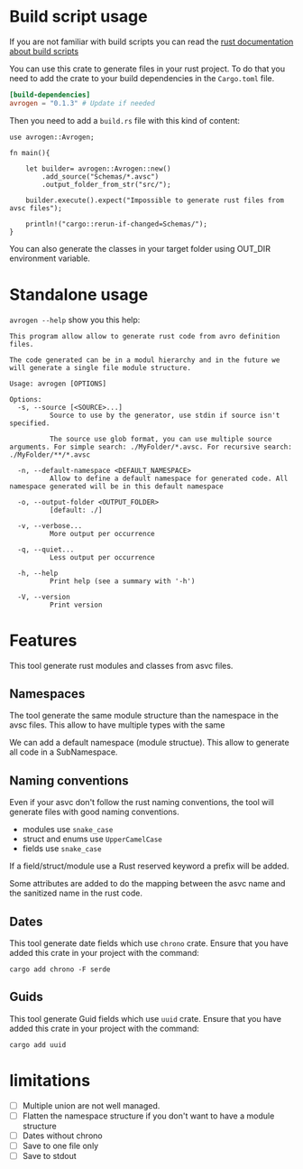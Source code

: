 # Build script usage
If you are not familiar with build scripts you can read the [rust documentation about build scripts](https://doc.rust-lang.org/cargo/reference/build-scripts.html)

You can use this crate to generate files in your rust project.
To do that you need to add the crate to your build dependencies in the `Cargo.toml` file.
```toml
[build-dependencies]
avrogen = "0.1.3" # Update if needed
```
Then you need to add a `build.rs` file with this kind of content:
```
use avrogen::Avrogen;

fn main(){

    let builder= avrogen::Avrogen::new()
        .add_source("Schemas/*.avsc")
        .output_folder_from_str("src/");

    builder.execute().expect("Impossible to generate rust files from avsc files");

    println!("cargo::rerun-if-changed=Schemas/");
}
```
You can also generate the classes in your target folder using OUT_DIR environment variable.

# Standalone usage

`avrogen --help` show you this help:
```shell
This program allow allow to generate rust code from avro definition files.

The code generated can be in a modul hierarchy and in the future we will generate a single file module structure.

Usage: avrogen [OPTIONS]

Options:
  -s, --source [<SOURCE>...]
          Source to use by the generator, use stdin if source isn't specified.

          The source use glob format, you can use multiple source arguments. For simple search: ./MyFolder/*.avsc. For recursive search: ./MyFolder/**/*.avsc

  -n, --default-namespace <DEFAULT_NAMESPACE>
          Allow to define a default namespace for generated code. All namespace generated will be in this default namespace

  -o, --output-folder <OUTPUT_FOLDER>
          [default: ./]

  -v, --verbose...
          More output per occurrence

  -q, --quiet...
          Less output per occurrence

  -h, --help
          Print help (see a summary with '-h')

  -V, --version
          Print version
```


# Features

This tool generate rust modules and classes from asvc files.

## Namespaces

The tool generate the same module structure than the namespace in the avsc files. This allow to have multiple types with the same 

We can add a default namespace (module structue). This allow to generate all code in a SubNamespace.

## Naming conventions

Even if your asvc don't follow the rust naming conventions, the tool will generate files with good naming conventions.
- modules use `snake_case`
- struct and enums use `UpperCamelCase`
- fields use `snake_case`

If a field/struct/module use a Rust reserved keyword a prefix will be added.

Some attributes are added to do the mapping between the asvc name and the sanitized name in the rust code.

## Dates 
This tool generate date fields which use `chrono` crate. Ensure that you have added this crate in your project with the command:
```shell
cargo add chrono -F serde
```

## Guids 
This tool generate Guid fields which use `uuid` crate. Ensure that you have added this crate in your project with the command:
```shell
cargo add uuid
```

# limitations

* [ ] Multiple union are not well managed.
* [ ] Flatten the namespace structure if you don't want to have a module structure
* [ ] Dates without chrono
* [ ] Save to one file only
* [ ] Save to stdout
